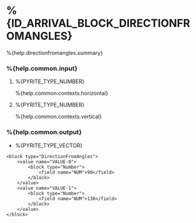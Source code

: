 # %{ID_ARRIVAL_BLOCK_DIRECTIONFROMANGLES}

%{help.directionfromangles.summary}

### %{help.common.input}

1. %{PYRITE_TYPE_NUMBER}

    %{help.common.contexts.horizontal}

2. %{PYRITE_TYPE_NUMBER}

    %{help.common.contexts.vertical}

### %{help.common.output}

-   %{PYRITE_TYPE_VECTOR}

```
<block type="DirectionFromAngles">
    <value name="VALUE-0">
        <block type="Number">
            <field name="NUM">90</field>
        </block>
    </value>
    <value name="VALUE-1">
        <block type="Number">
            <field name="NUM">130</field>
        </block>
    </value>
</block>
```
